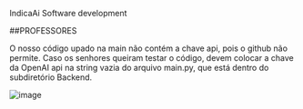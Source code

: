 IndicaAi Software development

##PROFESSORES

O nosso código upado na main não contém a chave api, pois o github não permite. Caso os senhores queiram testar o código, devem colocar a chave da OpenAI api na string vazia do arquivo main.py, que está dentro do subdiretório Backend.

![image](https://github.com/user-attachments/assets/fe5a2530-419a-4dd4-a28c-c4a13a5d0443)
